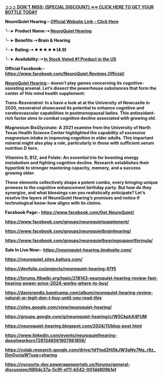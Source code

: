 <p><span style="color: #000000;"><a href="https://www.facebook.com/NeuroQuiet.Reviews.Official/">➲➲➲ <strong>DON'T MISS: (SPECIAL DISCOUNT) ➾➾ CLICK HERE TO GET YOUR BOTTLE TODAY</strong></a> </span></p>
<p><span style="color: #000000;"><strong>NeuroQuiet Hearing &ndash; <a href="https://www.facebook.com/NeuroQuiet.Reviews.Official/">Official Website Link &ndash; Click Here</a></strong></span></p>
<p><span style="color: #000000;">╰┈➤ <strong>Product Name:⇢ <a href="https://www.facebook.com/NeuroQuiet.Reviews.Official/">NeuroQuiet Hearing</a></strong></span></p>
<p><span style="color: #000000;">╰┈➤ <strong>Benefits:⇢ Brain &amp; Hearing</strong></span></p>
<p><span style="color: #000000;">╰┈➤ <strong>Rating:⇢ ★★★★★(4.9)</strong></span></p>
<p><span style="color: #000000;">╰┈➤ <strong>Availability:⇢ <a href="https://www.facebook.com/NeuroQuiet.Reviews.Official/">In Stock Voted #1 Product in the US</a></strong></span></p>
<p><span style="color: #000000;"><strong>Official Facebook:- <a href="https://www.facebook.com/NeuroQuiet.Reviews.Official/">https://www.facebook.com/NeuroQuiet.Reviews.Official/</a> </strong></span></p>
<p><strong><a href="https://www.facebook.com/NeuroQuiet.Reviews.Official/">NeuroQuiet Hearing</a>:- doesn&rsquo;t play games concerning its cognitive-assisting arsenal. Let&rsquo;s dissect the powerhouse substances that form the center of this mind health supplement:</strong></p>
<p><strong>Trans-Resveratrol: In a have a look at at the University of Newcastle in 2020, resveratrol showcased its potential to enhance cognitive and cerebrovascular capabilities in postmenopausal ladies. This antioxidant-rich factor aims to combat cognitive decline associated with growing old.</strong></p>
<p><strong>Magnesium BisGlycinate: A 2021 examine from the University of North Texas Health Science Center highlighted the capability of excessive magnesium intake in improving cognition in older adults. This important mineral might also play a role, particularly in those with sufficient serum nutrition D tiers.</strong></p>
<p><strong>Vitamins D, B12, and Folate: An essential trio for boosting energy metabolism and fighting cognitive decline. Research establishes their hyperlink to stronger mastering capacity, memory, and a success growing older.</strong></p>
<p><strong>These elements collectively shape a potent combo, every bringing unique prowess to the cognitive enhancement birthday party. But how do they synergize, and what blessings can you realistically anticipate? Let&rsquo;s resolve the layers of NeuroQuiet Hearing&rsquo;s promises and notice if technological know-how aligns with its claims.</strong></p>
<p><span style="color: #000000;"><strong>Facebook Page:- <a href="https://www.facebook.com/Get.NeuroQuiet/">https://www.facebook.com/Get.NeuroQuiet/</a> </strong></span></p>
<p><span style="color: #000000;"><strong><a href="https://www.facebook.com/groups/neuroquietsupplement/">https://www.facebook.com/groups/neuroquietsupplement/</a> </strong></span></p>
<p><span style="color: #000000;"><strong><a href="https://www.facebook.com/groups/neuroquietbrainhearing/">https://www.facebook.com/groups/neuroquietbrainhearing/</a> </strong></span></p>
<p><span style="color: #000000;"><strong><a href="https://www.facebook.com/groups/neuroquiethearingsupportformula/">https://www.facebook.com/groups/neuroquiethearingsupportformula/</a></strong></span></p>
<p><span style="color: #000000;"><strong>Sale In Live Now:- <a href="https://neuroquiet-hearing.jimdosite.com/">https://neuroquiet-hearing.jimdosite.com/</a> </strong></span></p>
<p><span style="color: #000000;"><strong><a href="https://neuroquiet.sites.kaltura.com/">https://neuroquiet.sites.kaltura.com/</a> </strong></span></p>
<p><span style="color: #000000;"><strong><a href="https://devfolio.co/projects/neuroquiet-hearing-97f5">https://devfolio.co/projects/neuroquiet-hearing-97f5</a> </strong></span></p>
<p><span style="color: #000000;"><strong><a href="https://forums.ftbwiki.org/topic/218143-neuroquiet-hearing-review-fast-hearing-power-price-2024-works-where-to-buy/">https://forums.ftbwiki.org/topic/218143-neuroquiet-hearing-review-fast-hearing-power-price-2024-works-where-to-buy/</a> </strong></span></p>
<p><span style="color: #000000;"><strong><a href="https://davisrandis.bandcamp.com/album/neuroquiet-hearing-review-natural-or-legit-don-t-buy-until-you-read-this">https://davisrandis.bandcamp.com/album/neuroquiet-hearing-review-natural-or-legit-don-t-buy-until-you-read-this</a> </strong></span></p>
<p><span style="color: #000000;"><strong><a href="https://sites.google.com/view/neuroquiet-hearing/">https://sites.google.com/view/neuroquiet-hearing/</a> </strong></span></p>
<p><span style="color: #000000;"><strong><a href="https://groups.google.com/g/neuroquiet-hearing/c/W5CkphX4FUM">https://groups.google.com/g/neuroquiet-hearing/c/W5CkphX4FUM</a> </strong></span></p>
<p><span style="color: #000000;"><strong><a href="https://neuroquiet-hearing.blogspot.com/2024/11/blog-post.html">https://neuroquiet-hearing.blogspot.com/2024/11/blog-post.html</a> </strong></span></p>
<p><span style="color: #000000;"><strong><a href="https://www.linkedin.com/events/neuroquiethearing-doesitworkorn7261346561907961856/">https://www.linkedin.com/events/neuroquiethearing-doesitworkorn7261346561907961856/</a> </strong></span></p>
<p><span style="color: #000000;"><strong><a href="https://colab.research.google.com/drive/1dYtsd2Hj5kJW3gNy7Ng_r8z_DmGvciqW?usp=sharing">https://colab.research.google.com/drive/1dYtsd2Hj5kJW3gNy7Ng_r8z_DmGvciqW?usp=sharing</a> </strong></span></p>
<p><span style="color: #000000;"><strong><a href="https://nycourts-dev.powerappsportals.us/forums/general-discussion/680dc37a-5c9f-ef11-b542-001dd809b1ef">https://nycourts-dev.powerappsportals.us/forums/general-discussion/680dc37a-5c9f-ef11-b542-001dd809b1ef</a> </strong></span></p>
